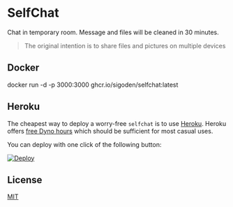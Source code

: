 # SelfChat

Chat in temporary room. Message and files will be cleaned in 30 minutes.

> The original intention is to share files and pictures on multiple devices

## Docker

docker run -d -p 3000:3000 ghcr.io/sigoden/selfchat:latest

## Heroku

The cheapest way to deploy a worry-free `selfchat` is to use [Heroku](https://heroku.com).
Heroku offers [free Dyno hours](https://www.heroku.com/pricing) which should be sufficient for most casual uses.

You can deploy with one click of the following button:

[![Deploy](https://www.herokucdn.com/deploy/button.svg)](https://heroku.com/deploy)

## License 

[MIT](./LICENSE)